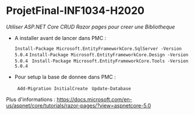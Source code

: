 
# ProjetFinal-INF1034-H2020
 *Utiliser  ASP.NET Core  CRUD Razor pages  pour creer une Bibliotheque* 
 
 - A installer avant de lancer dans PMC :

    `Install-Package Microsoft.EntityFrameworkCore.SqlServer -Version 5.0.4`
   `Install-Package Microsoft.EntityFrameworkCore.Design -Version 5.0.4`
  ` Install-Package Microsoft.EntityFrameworkCore.Tools -Version 5.0.4`

 - Pour setup la base de donnee dans PMC :

   ` Add-Migration InitialCreate`
    ` Update-Database`

 
 Plus d'informations : https://docs.microsoft.com/en-us/aspnet/core/tutorials/razor-pages/?view=aspnetcore-5.0
